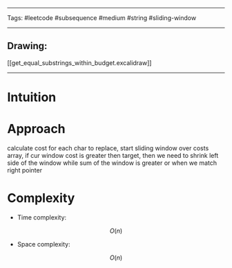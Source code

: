 

----

Tags: #leetcode #subsequence #medium #string #sliding-window

----

## Drawing:
[[get_equal_substrings_within_budget.excalidraw]]

----


# Intuition

<!-- Describe your first thoughts on how to solve this problem. -->

  

# Approach

calculate cost for each char to replace, start sliding window over costs array, if cur window cost is greater then target, then we need to shrink left side of the window while sum of the window is greater or when we match right pointer

  

# Complexity

- Time complexity:

 $$O(n)$$

  

- Space complexity:

$$O(n)$$